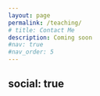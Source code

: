 ```yaml
---
layout: page
permalink: /teaching/
# title: Contact Me
description: Coming soon
#nav: true
#nav_order: 5
---
```


social: true  
---
